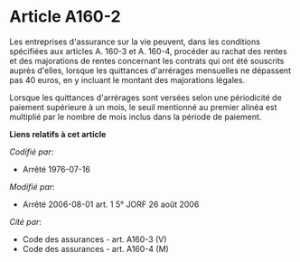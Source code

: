 # Article A160-2

Les entreprises d'assurance sur la vie peuvent, dans les conditions spécifiées aux articles A. 160-3 et A. 160-4, procéder au
rachat des rentes et des majorations de rentes concernant les contrats qui ont été souscrits auprès d'elles, lorsque les
quittances d'arrérages mensuelles ne dépassent pas 40 euros, en y incluant le montant des majorations légales. 

Lorsque les quittances d'arrérages sont versées selon une périodicité de paiement supérieure à un mois, le seuil mentionné au
premier alinéa est multiplié par le nombre de mois inclus dans la période de paiement.

**Liens relatifs à cet article**

_Codifié par_:

  - Arrêté 1976-07-16

_Modifié par_:

  - Arrêté 2006-08-01 art. 1 5° JORF 26 août 2006

_Cité par_:

  - Code des assurances - art. A160-3 (V)
  - Code des assurances - art. A160-4 (M)
